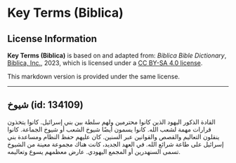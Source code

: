 # Key Terms (Biblica)

## License Information

**Key Terms (Biblica)** is based on and adapted from: _Biblica Bible Dictionary_, [Biblica, Inc.](https://www.biblica.com/), 2023, which is licensed under a [CC BY-SA 4.0 license](https://creativecommons.org/licenses/by-sa/4.0/legalcode.en).

This markdown version is provided under the same license.



--------------------------------

## شيوخ (id: 134109)

القادة الذكور اليهود الذين كانوا محترمين ولهم سلطة بين بني إسرائيل. كانوا يتخذون قرارات مهمة لشعب الله. كانوا يسمون أيضًا شيوخ الشعب أو شيوخ الجماعة. كانوا ينقلون التعاليم والقصص والقوانين عبر السنين. كان عليهم حفظ النظام ومساعدة بني إسرائيل على طاعة شرائع الله. في العهد الجديد، كانت هناك مجموعة معينة من الشيوخ تسمى السنهدرين أو المجمع اليهودي. عارض معظمهم يسوع وتعاليمه.


